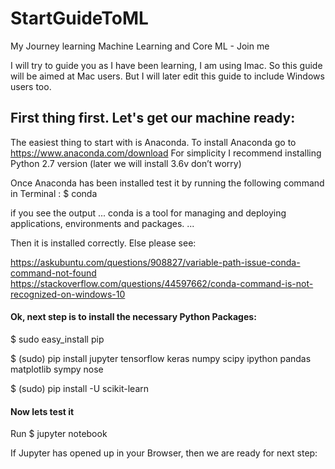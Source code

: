 # StartGuideToML
My Journey learning Machine Learning and Core ML - Join me

I will try to guide you as I have been learning, I am using Imac. So this guide will be aimed at Mac users. But I will later edit this guide to include Windows users too.

## First thing first. Let's get our machine ready:

The easiest thing to start with is Anaconda.
To install Anaconda go to https://www.anaconda.com/download
For simplicity I recommend installing Python 2.7 version (later we will install 3.6v don’t worry)

Once Anaconda has been installed test it by running the following command in Terminal : 
$ conda

if you see the output 
...
conda is a tool for managing and deploying applications, environments and packages.
... 

Then it is installed correctly. Else please see:

https://askubuntu.com/questions/908827/variable-path-issue-conda-command-not-found
https://stackoverflow.com/questions/44597662/conda-command-is-not-recognized-on-windows-10

#### Ok, next step is to install the necessary Python Packages:

$    sudo easy_install pip

$    (sudo) pip install jupyter tensorflow keras numpy scipy ipython pandas matplotlib sympy nose

$    (sudo) pip install -U scikit-learn

#### Now lets test it
Run $ jupyter notebook

If Jupyter has opened up in your Browser, then we are ready for next step:
